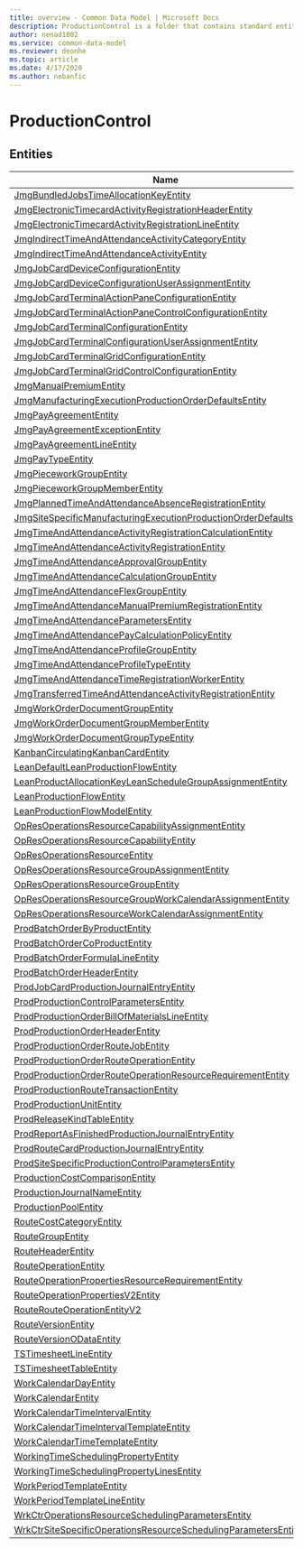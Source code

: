 ```yaml
---
title: overview - Common Data Model | Microsoft Docs
description: ProductionControl is a folder that contains standard entities related to the Common Data Model.
author: nenad1002
ms.service: common-data-model
ms.reviewer: deonhe
ms.topic: article
ms.date: 4/17/2020
ms.author: nebanfic
---
```


# ProductionControl


## Entities

|Name|Description|
|---|---|
|[JmgBundledJobsTimeAllocationKeyEntity](JmgBundledJobsTimeAllocationKeyEntity.md)||
|[JmgElectronicTimecardActivityRegistrationHeaderEntity](JmgElectronicTimecardActivityRegistrationHeaderEntity.md)||
|[JmgElectronicTimecardActivityRegistrationLineEntity](JmgElectronicTimecardActivityRegistrationLineEntity.md)||
|[JmgIndirectTimeAndAttendanceActivityCategoryEntity](JmgIndirectTimeAndAttendanceActivityCategoryEntity.md)||
|[JmgIndirectTimeAndAttendanceActivityEntity](JmgIndirectTimeAndAttendanceActivityEntity.md)||
|[JmgJobCardDeviceConfigurationEntity](JmgJobCardDeviceConfigurationEntity.md)||
|[JmgJobCardDeviceConfigurationUserAssignmentEntity](JmgJobCardDeviceConfigurationUserAssignmentEntity.md)||
|[JmgJobCardTerminalActionPaneConfigurationEntity](JmgJobCardTerminalActionPaneConfigurationEntity.md)||
|[JmgJobCardTerminalActionPaneControlConfigurationEntity](JmgJobCardTerminalActionPaneControlConfigurationEntity.md)||
|[JmgJobCardTerminalConfigurationEntity](JmgJobCardTerminalConfigurationEntity.md)||
|[JmgJobCardTerminalConfigurationUserAssignmentEntity](JmgJobCardTerminalConfigurationUserAssignmentEntity.md)||
|[JmgJobCardTerminalGridConfigurationEntity](JmgJobCardTerminalGridConfigurationEntity.md)||
|[JmgJobCardTerminalGridControlConfigurationEntity](JmgJobCardTerminalGridControlConfigurationEntity.md)||
|[JmgManualPremiumEntity](JmgManualPremiumEntity.md)||
|[JmgManufacturingExecutionProductionOrderDefaultsEntity](JmgManufacturingExecutionProductionOrderDefaultsEntity.md)||
|[JmgPayAgreementEntity](JmgPayAgreementEntity.md)||
|[JmgPayAgreementExceptionEntity](JmgPayAgreementExceptionEntity.md)||
|[JmgPayAgreementLineEntity](JmgPayAgreementLineEntity.md)||
|[JmgPayTypeEntity](JmgPayTypeEntity.md)||
|[JmgPieceworkGroupEntity](JmgPieceworkGroupEntity.md)||
|[JmgPieceworkGroupMemberEntity](JmgPieceworkGroupMemberEntity.md)||
|[JmgPlannedTimeAndAttendanceAbsenceRegistrationEntity](JmgPlannedTimeAndAttendanceAbsenceRegistrationEntity.md)||
|[JmgSiteSpecificManufacturingExecutionProductionOrderDefaultsEntity](JmgSiteSpecificManufacturingExecutionProductionOrderDefaultsEntity.md)||
|[JmgTimeAndAttendanceActivityRegistrationCalculationEntity](JmgTimeAndAttendanceActivityRegistrationCalculationEntity.md)||
|[JmgTimeAndAttendanceActivityRegistrationEntity](JmgTimeAndAttendanceActivityRegistrationEntity.md)||
|[JmgTimeAndAttendanceApprovalGroupEntity](JmgTimeAndAttendanceApprovalGroupEntity.md)||
|[JmgTimeAndAttendanceCalculationGroupEntity](JmgTimeAndAttendanceCalculationGroupEntity.md)||
|[JmgTimeAndAttendanceFlexGroupEntity](JmgTimeAndAttendanceFlexGroupEntity.md)||
|[JmgTimeAndAttendanceManualPremiumRegistrationEntity](JmgTimeAndAttendanceManualPremiumRegistrationEntity.md)||
|[JmgTimeAndAttendanceParametersEntity](JmgTimeAndAttendanceParametersEntity.md)||
|[JmgTimeAndAttendancePayCalculationPolicyEntity](JmgTimeAndAttendancePayCalculationPolicyEntity.md)||
|[JmgTimeAndAttendanceProfileGroupEntity](JmgTimeAndAttendanceProfileGroupEntity.md)||
|[JmgTimeAndAttendanceProfileTypeEntity](JmgTimeAndAttendanceProfileTypeEntity.md)||
|[JmgTimeAndAttendanceTimeRegistrationWorkerEntity](JmgTimeAndAttendanceTimeRegistrationWorkerEntity.md)||
|[JmgTransferredTimeAndAttendanceActivityRegistrationEntity](JmgTransferredTimeAndAttendanceActivityRegistrationEntity.md)||
|[JmgWorkOrderDocumentGroupEntity](JmgWorkOrderDocumentGroupEntity.md)||
|[JmgWorkOrderDocumentGroupMemberEntity](JmgWorkOrderDocumentGroupMemberEntity.md)||
|[JmgWorkOrderDocumentGroupTypeEntity](JmgWorkOrderDocumentGroupTypeEntity.md)||
|[KanbanCirculatingKanbanCardEntity](KanbanCirculatingKanbanCardEntity.md)||
|[LeanDefaultLeanProductionFlowEntity](LeanDefaultLeanProductionFlowEntity.md)||
|[LeanProductAllocationKeyLeanScheduleGroupAssignmentEntity](LeanProductAllocationKeyLeanScheduleGroupAssignmentEntity.md)||
|[LeanProductionFlowEntity](LeanProductionFlowEntity.md)||
|[LeanProductionFlowModelEntity](LeanProductionFlowModelEntity.md)||
|[OpResOperationsResourceCapabilityAssignmentEntity](OpResOperationsResourceCapabilityAssignmentEntity.md)||
|[OpResOperationsResourceCapabilityEntity](OpResOperationsResourceCapabilityEntity.md)||
|[OpResOperationsResourceEntity](OpResOperationsResourceEntity.md)||
|[OpResOperationsResourceGroupAssignmentEntity](OpResOperationsResourceGroupAssignmentEntity.md)||
|[OpResOperationsResourceGroupEntity](OpResOperationsResourceGroupEntity.md)||
|[OpResOperationsResourceGroupWorkCalendarAssignmentEntity](OpResOperationsResourceGroupWorkCalendarAssignmentEntity.md)||
|[OpResOperationsResourceWorkCalendarAssignmentEntity](OpResOperationsResourceWorkCalendarAssignmentEntity.md)||
|[ProdBatchOrderByProductEntity](ProdBatchOrderByProductEntity.md)||
|[ProdBatchOrderCoProductEntity](ProdBatchOrderCoProductEntity.md)||
|[ProdBatchOrderFormulaLineEntity](ProdBatchOrderFormulaLineEntity.md)||
|[ProdBatchOrderHeaderEntity](ProdBatchOrderHeaderEntity.md)||
|[ProdJobCardProductionJournalEntryEntity](ProdJobCardProductionJournalEntryEntity.md)||
|[ProdProductionControlParametersEntity](ProdProductionControlParametersEntity.md)||
|[ProdProductionOrderBillOfMaterialsLineEntity](ProdProductionOrderBillOfMaterialsLineEntity.md)||
|[ProdProductionOrderHeaderEntity](ProdProductionOrderHeaderEntity.md)||
|[ProdProductionOrderRouteJobEntity](ProdProductionOrderRouteJobEntity.md)||
|[ProdProductionOrderRouteOperationEntity](ProdProductionOrderRouteOperationEntity.md)||
|[ProdProductionOrderRouteOperationResourceRequirementEntity](ProdProductionOrderRouteOperationResourceRequirementEntity.md)||
|[ProdProductionRouteTransactionEntity](ProdProductionRouteTransactionEntity.md)||
|[ProdProductionUnitEntity](ProdProductionUnitEntity.md)||
|[ProdReleaseKindTableEntity](ProdReleaseKindTableEntity.md)||
|[ProdReportAsFinishedProductionJournalEntryEntity](ProdReportAsFinishedProductionJournalEntryEntity.md)||
|[ProdRouteCardProductionJournalEntryEntity](ProdRouteCardProductionJournalEntryEntity.md)||
|[ProdSiteSpecificProductionControlParametersEntity](ProdSiteSpecificProductionControlParametersEntity.md)||
|[ProductionCostComparisonEntity](ProductionCostComparisonEntity.md)||
|[ProductionJournalNameEntity](ProductionJournalNameEntity.md)||
|[ProductionPoolEntity](ProductionPoolEntity.md)||
|[RouteCostCategoryEntity](RouteCostCategoryEntity.md)||
|[RouteGroupEntity](RouteGroupEntity.md)||
|[RouteHeaderEntity](RouteHeaderEntity.md)||
|[RouteOperationEntity](RouteOperationEntity.md)||
|[RouteOperationPropertiesResourceRequirementEntity](RouteOperationPropertiesResourceRequirementEntity.md)||
|[RouteOperationPropertiesV2Entity](RouteOperationPropertiesV2Entity.md)||
|[RouteRouteOperationEntityV2](RouteRouteOperationEntityV2.md)||
|[RouteVersionEntity](RouteVersionEntity.md)||
|[RouteVersionODataEntity](RouteVersionODataEntity.md)||
|[TSTimesheetLineEntity](TSTimesheetLineEntity.md)||
|[TSTimesheetTableEntity](TSTimesheetTableEntity.md)||
|[WorkCalendarDayEntity](WorkCalendarDayEntity.md)||
|[WorkCalendarEntity](WorkCalendarEntity.md)||
|[WorkCalendarTimeIntervalEntity](WorkCalendarTimeIntervalEntity.md)||
|[WorkCalendarTimeIntervalTemplateEntity](WorkCalendarTimeIntervalTemplateEntity.md)||
|[WorkCalendarTimeTemplateEntity](WorkCalendarTimeTemplateEntity.md)||
|[WorkingTimeSchedulingPropertyEntity](WorkingTimeSchedulingPropertyEntity.md)||
|[WorkingTimeSchedulingPropertyLinesEntity](WorkingTimeSchedulingPropertyLinesEntity.md)||
|[WorkPeriodTemplateEntity](WorkPeriodTemplateEntity.md)||
|[WorkPeriodTemplateLineEntity](WorkPeriodTemplateLineEntity.md)||
|[WrkCtrOperationsResourceSchedulingParametersEntity](WrkCtrOperationsResourceSchedulingParametersEntity.md)||
|[WrkCtrSiteSpecificOperationsResourceSchedulingParametersEntity](WrkCtrSiteSpecificOperationsResourceSchedulingParametersEntity.md)||
